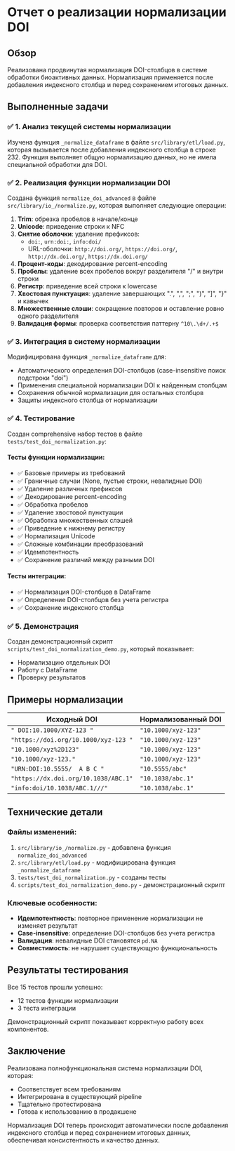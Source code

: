 # Отчет о реализации нормализации DOI

## Обзор

Реализована продвинутая нормализация DOI-столбцов в системе обработки биоактивных данных. Нормализация применяется после добавления индексного столбца и перед сохранением итоговых данных.

## Выполненные задачи

### ✅ 1. Анализ текущей системы нормализации

Изучена функция `_normalize_dataframe` в файле `src/library/etl/load.py`, которая вызывается после добавления индексного столбца в строке 232. Функция выполняет общую нормализацию данных, но не имела специальной обработки для DOI.

### ✅ 2. Реализация функции нормализации DOI

Создана функция `normalize_doi_advanced` в файле `src/library/io_/normalize.py`, которая выполняет следующие операции:

1. **Trim**: обрезка пробелов в начале/конце
2. **Unicode**: приведение строки к NFC
3. **Снятие оболочки**: удаление префиксов:
   - `doi:`, `urn:doi:`, `info:doi/`
   - URL-оболочки: `http://doi.org/`, `https://doi.org/`, `http://dx.doi.org/`, `https://dx.doi.org/`
4. **Процент-коды**: декодирование percent-encoding
5. **Пробелы**: удаление всех пробелов вокруг разделителя "/" и внутри строки
6. **Регистр**: приведение всей строки к lowercase
7. **Хвостовая пунктуация**: удаление завершающих ".", ",", ";", ")", "]", "}" и кавычек
8. **Множественные слэши**: сокращение повторов и оставление ровно одного разделителя
9. **Валидация формы**: проверка соответствия паттерну `^10\.\d+/.+$`

### ✅ 3. Интеграция в систему нормализации

Модифицирована функция `_normalize_dataframe` для:
- Автоматического определения DOI-столбцов (case-insensitive поиск подстроки "doi")
- Применения специальной нормализации DOI к найденным столбцам
- Сохранения обычной нормализации для остальных столбцов
- Защиты индексного столбца от нормализации

### ✅ 4. Тестирование

Создан comprehensive набор тестов в файле `tests/test_doi_normalization.py`:

#### Тесты функции нормализации:
- ✅ Базовые примеры из требований
- ✅ Граничные случаи (None, пустые строки, невалидные DOI)
- ✅ Удаление различных префиксов
- ✅ Декодирование percent-encoding
- ✅ Обработка пробелов
- ✅ Удаление хвостовой пунктуации
- ✅ Обработка множественных слэшей
- ✅ Приведение к нижнему регистру
- ✅ Нормализация Unicode
- ✅ Сложные комбинации преобразований
- ✅ Идемпотентность
- ✅ Сохранение различий между разными DOI

#### Тесты интеграции:
- ✅ Нормализация DOI-столбцов в DataFrame
- ✅ Определение DOI-столбцов без учета регистра
- ✅ Сохранение индексного столбца

### ✅ 5. Демонстрация

Создан демонстрационный скрипт `scripts/test_doi_normalization_demo.py`, который показывает:
- Нормализацию отдельных DOI
- Работу с DataFrame
- Проверку результатов

## Примеры нормализации

| Исходный DOI | Нормализованный DOI |
|--------------|-------------------|
| `" DOI:10.1000/XYZ-123 "` | `"10.1000/xyz-123"` |
| `"https://doi.org/10.1000/xyz-123 "` | `"10.1000/xyz-123"` |
| `"10.1000/xyz%2D123"` | `"10.1000/xyz-123"` |
| `"10.1000/xyz-123."` | `"10.1000/xyz-123"` |
| `"URN:DOI:10.5555/  A B C "` | `"10.5555/abc"` |
| `"https://dx.doi.org/10.1038/ABC.1"` | `"10.1038/abc.1"` |
| `"info:doi/10.1038/ABC.1///"` | `"10.1038/abc.1"` |

## Технические детали

### Файлы изменений:
1. `src/library/io_/normalize.py` - добавлена функция `normalize_doi_advanced`
2. `src/library/etl/load.py` - модифицирована функция `_normalize_dataframe`
3. `tests/test_doi_normalization.py` - созданы тесты
4. `scripts/test_doi_normalization_demo.py` - демонстрационный скрипт

### Ключевые особенности:
- **Идемпотентность**: повторное применение нормализации не изменяет результат
- **Case-insensitive**: определение DOI-столбцов без учета регистра
- **Валидация**: невалидные DOI становятся `pd.NA`
- **Совместимость**: не нарушает существующую функциональность

## Результаты тестирования

Все 15 тестов прошли успешно:
- 12 тестов функции нормализации
- 3 теста интеграции

Демонстрационный скрипт показывает корректную работу всех компонентов.

## Заключение

Реализована полнофункциональная система нормализации DOI, которая:
- Соответствует всем требованиям
- Интегрирована в существующий pipeline
- Тщательно протестирована
- Готова к использованию в продакшене

Нормализация DOI теперь происходит автоматически после добавления индексного столбца и перед сохранением итоговых данных, обеспечивая консистентность и качество данных.
